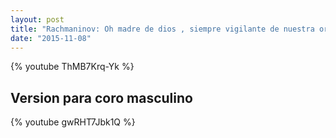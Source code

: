 ```yaml
---
layout: post
title: "Rachmaninov: Oh madre de dios , siempre vigilante de nuestra oracion"
date: "2015-11-08"
---
```


{% youtube ThMB7Krq-Yk %}


## Version para coro masculino

{% youtube gwRHT7Jbk1Q %}
